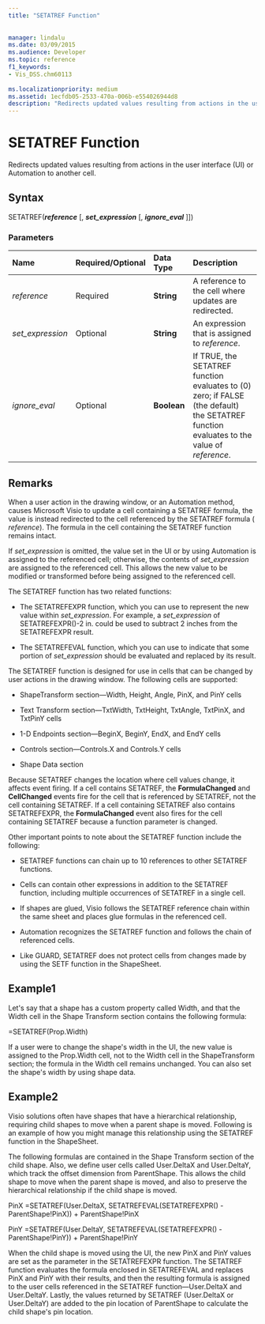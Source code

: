 ```yaml
---
title: "SETATREF Function"
 
 
manager: lindalu
ms.date: 03/09/2015
ms.audience: Developer
ms.topic: reference
f1_keywords:
- Vis_DSS.chm60113
 
ms.localizationpriority: medium
ms.assetid: 1ecfdb05-2533-470a-006b-e554026944d8
description: "Redirects updated values resulting from actions in the user interface (UI) or Automation to another cell."
---
```


# SETATREF Function

Redirects updated values resulting from actions in the user interface (UI) or Automation to another cell.
  
## Syntax

SETATREF(***reference*** [, ***set_expression*** [, ***ignore_eval*** ]])
  
### Parameters

|**Name**|**Required/Optional**|**Data Type**|**Description**|
|:-----|:-----|:-----|:-----|
| *reference* <br/> |Required  <br/> |**String** <br/> |A reference to the cell where updates are redirected. |
| *set_expression* <br/> |Optional  <br/> |**String** <br/> |An expression that is assigned to  *reference*. |
| *ignore_eval* <br/> |Optional  <br/> |**Boolean** <br/> |If TRUE, the SETATREF function evaluates to (0) zero; if FALSE (the default) the SETATREF function evaluates to the value of *reference*. |

## Remarks

When a user action in the drawing window, or an Automation method, causes Microsoft Visio to update a cell containing a SETATREF formula, the value is instead redirected to the cell referenced by the SETATREF formula ( *reference*). The formula in the cell containing the SETATREF function remains intact.
  
If *set_expression* is omitted, the value set in the UI or by using Automation is assigned to the referenced cell; otherwise, the contents of *set_expression* are assigned to the referenced cell. This allows the new value to be modified or transformed before being assigned to the referenced cell.
  
The SETATREF function has two related functions:
  
- The SETATREFEXPR function, which you can use to represent the new value within *set_expression*. For example, a *set_expression* of SETATREFEXPR()-2 in. could be used to subtract 2 inches from the SETATREFEXPR result.

- The SETATREFEVAL function, which you can use to indicate that some portion of *set_expression* should be evaluated and replaced by its result.

The SETATREF function is designed for use in cells that can be changed by user actions in the drawing window. The following cells are supported:
  
- ShapeTransform section—Width, Height, Angle, PinX, and PinY cells

- Text Transform section—TxtWidth, TxtHeight, TxtAngle, TxtPinX, and TxtPinY cells

- 1-D Endpoints section—BeginX, BeginY, EndX, and EndY cells

- Controls section—Controls.X and Controls.Y cells

- Shape Data section

Because SETATREF changes the location where cell values change, it affects event firing. If a cell contains SETATREF, the **FormulaChanged** and **CellChanged** events fire for the cell that is referenced by SETATREF, not the cell containing SETATREF. If a cell containing SETATREF also contains SETATREFEXPR, the **FormulaChanged** event also fires for the cell containing SETATREF because a function parameter is changed.
  
Other important points to note about the SETATREF function include the following:
  
- SETATREF functions can chain up to 10 references to other SETATREF functions.

- Cells can contain other expressions in addition to the SETATREF function, including multiple occurrences of SETATREF in a single cell.

- If shapes are glued, Visio follows the SETATREF reference chain within the same sheet and places glue formulas in the referenced cell.

- Automation recognizes the SETATREF function and follows the chain of referenced cells.

- Like GUARD, SETATREF does not protect cells from changes made by using the SETF function in the ShapeSheet.

## Example1

Let's say that a shape has a custom property called Width, and that the Width cell in the Shape Transform section contains the following formula:
  
=SETATREF(Prop.Width)
  
If a user were to change the shape's width in the UI, the new value is assigned to the Prop.Width cell, not to the Width cell in the ShapeTransform section; the formula in the Width cell remains unchanged. You can also set the shape's width by using shape data.
  
## Example2

Visio solutions often have shapes that have a hierarchical relationship, requiring child shapes to move when a parent shape is moved. Following is an example of how you might manage this relationship using the SETATREF function in the ShapeSheet.
  
The following formulas are contained in the Shape Transform section of the child shape. Also, we define user cells called User.DeltaX and User.DeltaY, which track the offset dimension from ParentShape. This allows the child shape to move when the parent shape is moved, and also to preserve the hierarchical relationship if the child shape is moved.
  
PinX =SETATREF(User.DeltaX, SETATREFEVAL(SETATREFEXPR() - ParentShape!PinX)) + ParentShape!PinX
  
PinY =SETATREF(User.DeltaY, SETATREFEVAL(SETATREFEXPR() - ParentShape!PinY)) + ParentShape!PinY
  
When the child shape is moved using the UI, the new PinX and PinY values are set as the parameter in the SETATREFEXPR function. The SETATREF function evaluates the formula enclosed in SETATREFEVAL and replaces PinX and PinY with their results, and then the resulting formula is assigned to the user cells referenced in the SETATREF function—User.DeltaX and User.DeltaY. Lastly, the values returned by SETATREF (User.DeltaX or User.DeltaY) are added to the pin location of ParentShape to calculate the child shape's pin location.
  